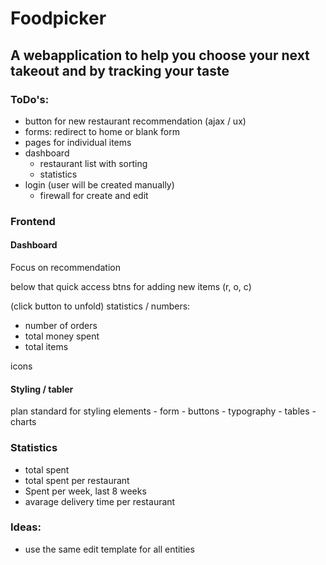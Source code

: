 # Foodpicker

## A webapplication to help you choose your next takeout and by tracking your taste

### ToDo's:
- button for new restaurant recommendation (ajax / ux)
- forms: redirect to home or blank form
- pages for individual items
- dashboard
  - restaurant list with sorting
  - statistics
- login (user will be created manually)
  - firewall for create and edit

### Frontend
#### Dashboard
Focus on recommendation

below that quick access btns for adding new items (r, o, c)


(click button to unfold) statistics / numbers:
- number of orders
- total money spent
- total items

icons

#### Styling / tabler
plan standard for styling elements
    - form
    - buttons
    - typography
    - tables
    - charts

### Statistics
- total spent
- total spent per restaurant
- Spent per week, last 8 weeks
- avarage delivery time per restaurant

### Ideas:
- use the same edit template for all entities